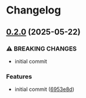 # Changelog

## [0.2.0](https://github.com/crazy-matt/pre-commit-hooks/compare/v0.1.0...v0.2.0) (2025-05-22)


### ⚠ BREAKING CHANGES

* initial commit

### Features

* initial commit ([6953e8d](https://github.com/crazy-matt/pre-commit-hooks/commit/6953e8dfcb63688f541068cbf71d98f126fc4c44))
